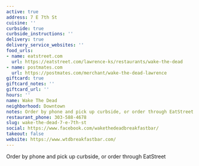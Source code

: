 ```yaml
---
active: true
address: 7 E 7th St
cuisine: ''
curbside: true
curbside_instructions: ''
delivery: true
delivery_service_websites: ''
food_urls:
- name: eatstreet.com
  url: https://eatstreet.com/lawrence-ks/restaurants/wake-the-dead
- name: postmates.com
  url: https://postmates.com/merchant/wake-the-dead-lawrence
giftcard: true
giftcard_notes: ''
giftcard_url: ''
hours: ''
name: Wake The Dead
neighborhood: Downtown
notes: Order by phone and pick up curbside, or order through EatStreet
restaurant_phone: 303-588-4678
slug: wake-the-dead-7-e-7th-st
social: https://www.facebook.com/wakethedeadbreakfastbar/
takeout: false
website: https://www.wtdbreakfastbar.com/
---
```


Order by phone and pick up curbside, or order through EatStreet
